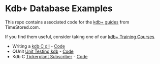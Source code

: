 Kdb+ Database Examples
========================================

This repo contains associated code for the [kdb+ guides](http://www.timestored.com/kdb-guides) from TimeStored.com.

If you find them useful, consider taking one of our [kdb+ Training Courses](http://www.timestored.com/kdb-training/).

* Writing a [kdb C dll](http://www.timestored.com/kdb-guides/compile-load-c-dll) - [Code](c-dll-example)
* QUnit [Unit Testing kdb](http://www.timestored.com/kdb-guides/kdb-regression-unit-tests) - [Code](qunit)
* Kdb C [Tickerplant Subscriber](http://www.timestored.com/kdb-guides/kdb-c-api-example) - [Code](c-tickerplant-subscriber)
